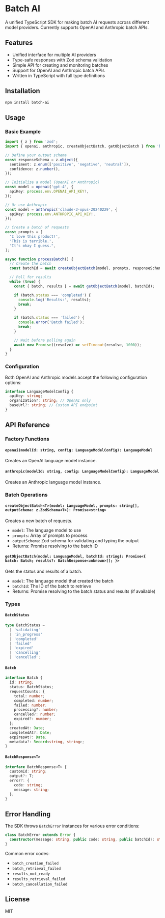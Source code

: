 # Batch AI

A unified TypeScript SDK for making batch AI requests across different model providers. Currently supports OpenAI and Anthropic batch APIs.

## Features

- Unified interface for multiple AI providers
- Type-safe responses with Zod schema validation
- Simple API for creating and monitoring batches
- Support for OpenAI and Anthropic batch APIs
- Written in TypeScript with full type definitions

## Installation

```bash
npm install batch-ai
```

## Usage

### Basic Example

```typescript
import { z } from 'zod';
import { openai, anthropic, createObjectBatch, getObjectBatch } from 'batch-ai';

// Define your output schema
const responseSchema = z.object({
  sentiment: z.enum(['positive', 'negative', 'neutral']),
  confidence: z.number(),
});

// Initialize a model (OpenAI or Anthropic)
const model = openai('gpt-4', {
  apiKey: process.env.OPENAI_API_KEY!,
});

// Or use Anthropic
const model = anthropic('claude-3-opus-20240229', {
  apiKey: process.env.ANTHROPIC_API_KEY!,
});

// Create a batch of requests
const prompts = [
  'I love this product!',
  'This is terrible.',
  "It's okay I guess.",
];

async function processBatch() {
  // Create the batch
  const batchId = await createObjectBatch(model, prompts, responseSchema);

  // Poll for results
  while (true) {
    const { batch, results } = await getObjectBatch(model, batchId);

    if (batch.status === 'completed') {
      console.log('Results:', results);
      break;
    }

    if (batch.status === 'failed') {
      console.error('Batch failed');
      break;
    }

    // Wait before polling again
    await new Promise((resolve) => setTimeout(resolve, 1000));
  }
}
```

### Configuration

Both OpenAI and Anthropic models accept the following configuration options:

```typescript
interface LanguageModelConfig {
  apiKey: string;
  organization?: string; // OpenAI only
  baseUrl?: string; // Custom API endpoint
}
```

## API Reference

### Factory Functions

#### `openai(modelId: string, config: LanguageModelConfig): LanguageModel`

Creates an OpenAI language model instance.

#### `anthropic(modelId: string, config: LanguageModelConfig): LanguageModel`

Creates an Anthropic language model instance.

### Batch Operations

#### `createObjectBatch<T>(model: LanguageModel, prompts: string[], outputSchema: z.ZodSchema<T>): Promise<string>`

Creates a new batch of requests.

- `model`: The language model to use
- `prompts`: Array of prompts to process
- `outputSchema`: Zod schema for validating and typing the output
- Returns: Promise resolving to the batch ID

#### `getObjectBatch(model: LanguageModel, batchId: string): Promise<{ batch: Batch; results?: BatchResponse<unknown>[]; }>`

Gets the status and results of a batch.

- `model`: The language model that created the batch
- `batchId`: The ID of the batch to retrieve
- Returns: Promise resolving to the batch status and results (if available)

### Types

#### `BatchStatus`

```typescript
type BatchStatus =
  | 'validating'
  | 'in_progress'
  | 'completed'
  | 'failed'
  | 'expired'
  | 'cancelling'
  | 'cancelled';
```

#### `Batch`

```typescript
interface Batch {
  id: string;
  status: BatchStatus;
  requestCounts: {
    total: number;
    completed: number;
    failed: number;
    processing?: number;
    cancelled?: number;
    expired?: number;
  };
  createdAt: Date;
  completedAt?: Date;
  expiresAt?: Date;
  metadata?: Record<string, string>;
}
```

#### `BatchResponse<T>`

```typescript
interface BatchResponse<T> {
  customId: string;
  output?: T;
  error?: {
    code: string;
    message: string;
  };
}
```

## Error Handling

The SDK throws `BatchError` instances for various error conditions:

```typescript
class BatchError extends Error {
  constructor(message: string, public code: string, public batchId?: string);
}
```

Common error codes:

- `batch_creation_failed`
- `batch_retrieval_failed`
- `results_not_ready`
- `results_retrieval_failed`
- `batch_cancellation_failed`

## License

MIT
